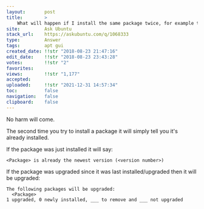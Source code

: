 ```yaml
---
layout:       post
title:        >
    What will happen if I install the same package twice, for example the ubuntu-desktop?
site:         Ask Ubuntu
stack_url:    https://askubuntu.com/q/1068333
type:         Answer
tags:         apt gui
created_date: !!str "2018-08-23 21:47:16"
edit_date:    !!str "2018-08-23 23:43:28"
votes:        !!str "2"
favorites:    
views:        !!str "1,177"
accepted:     
uploaded:     !!str "2021-12-31 14:57:34"
toc:          false
navigation:   false
clipboard:    false
---
```


No harm will come.

The second time you try to install a package it will simply tell you it's already installed.

If the package was just installed it will say:

``` 
<Package> is already the newest version (<version number>)

```

If the package was upgraded since it was last installed/upgraded then it will be upgraded:

``` 
The following packages will be upgraded:
  <Package>
1 upgraded, 0 newly installed, ___ to remove and ___ not upgraded

```
